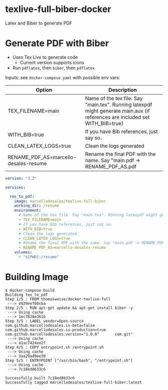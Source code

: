 # texlive-full-biber-docker

Latex and Biber to generate PDF

# Generate PDF with Biber 

* Uses Tex Live to generate code
  * Current version supports icons
* Run `pdflatex`, then `biber`, then `pdflatex`

Inputs: see `docker-compose.yaml` with possible env vars:

| Option | Description |
| ------ | ----------- |
| TEX_FILENAME=main | Name of the tex file. Say "main.tex". Running latexpdf might generate main.aux (if references are included set WITH_BIB=true) |
| WITH_BIB=true | If you have Bib references, just say so. |
| CLEAN_LATEX_LOGS=true | Clean the logs generated |
| RENAME_PDF_AS=marcello-desales-resume | Rename the final PDF with the name. Say "main.pdf -> RENAME_PDF_AS.pdf |

```yaml
version: "3.3"

services:

  tex_to_pdf:
    image: marcellodesales/texlive-full-biber
    working_dir: /resume
    environment:
      # Name of the tex file. Say "main.tex". Running latexpdf might generate main.aux (if references are included set WITH_BIB=true)
      - TEX_FILENAME=main
      # If you have Bib references, just say so.
      - WITH_BIB=true
      # Clean the logs generated
      - CLEAN_LATEX_LOGS=true
      # Rename the final PDF with the name. Say "main.pdf -> RENAME_PDF_AS.pdf
      - RENAME_PDF_AS=marcello-desales-resume
    volumes:
      - "${PWD}:/resume"
```

# Building Image

```
$ docker-compose build
Building tex_to_pdf
Step 1/5 : FROM thomasweise/docker-texlive-full
 ---> e929eef60cba
Step 2/5 : RUN apt-get update && apt-get install biber -y
 ---> Using cache
 ---> 1ec7828e3616
Step 3/5 : LABEL vendor=Open-source       com.github.marcellodesales.is-beta=false       com.github.marcellodesales.is-production=true       com.github.marcellodesales.version="1.0.0"       com.git"
 ---> Using cache
 ---> a1ac7424ee2f
Step 4/5 : COPY entrypoint.sh /entrypoint.sh
 ---> Using cache
 ---> 3aa29ad9ee30
Step 5/5 : ENTRYPOINT ["/usr/bin/bash", "/entrypoint.sh"]
 ---> Using cache
 ---> 7c18ed8633c6

Successfully built 7c18ed8633c6
Successfully tagged marcellodesales/texlive-full-biber:latest
```
